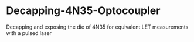 # Decapping-4N35-Optocoupler
Decapping and exposing the die of 4N35 for equivalent LET measurements with a pulsed laser

